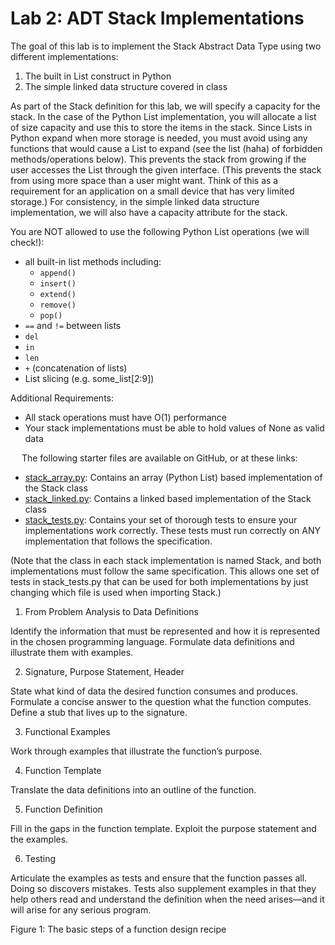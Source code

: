 # Lab 2:  ADT Stack Implementations

The goal of this lab is to implement the Stack Abstract Data Type using two different implementations:
1. The built in List construct in Python
1. The simple linked data structure covered in class   

As part of the Stack definition for this lab, we will specify a capacity
for the stack. In the case of the Python List implementation, you will
allocate a list of size capacity and use this to store the items in the
stack.  Since Lists in Python expand when more storage is needed, you
must avoid using any functions that would cause a List to expand (see
the list (haha) of forbidden methods/operations below).  This prevents
the stack from growing if the user accesses the List through the given
interface.  (This prevents the stack from using more space than a user
might want.  Think of this as a requirement for an application on a
small device that has very limited storage.)  For consistency, in the
simple linked data structure implementation, we will also have a
capacity attribute for the stack.

You are NOT allowed to use the following Python List operations (we will check!):
* all built-in list methods including:
  * `append()`
  * `insert()`
  * `extend()`
  * `remove()`
  * `pop()`
* `==` and `!=` between lists
* `del`
* `in`
* `len`
* `+` (concatenation of lists)
* List slicing (e.g. some_list[2:9])

Additional Requirements:
* All stack operations must have O(1) performance
* Your stack implementations must be able to hold values of None as valid data 

 
The following starter files are available on GitHub, or at these links:
* [stack_array.py](./stack_array.py): Contains an array (Python List)
  based implementation of the Stack class
* [stack_linked.py](./stack_linked.py): Contains a linked based
  implementation of the Stack class
* [stack_tests.py](./stack_tests.py): Contains your set of thorough
  tests to ensure your implementations work correctly.  These tests must
  run correctly on ANY implementation that follows the specification.

(Note that the class in each stack implementation is named Stack, and
both implementations must follow the same specification. This allows
one set of tests in stack_tests.py that can be used for both
implementations by just changing which file is used when importing
Stack.)

1. From Problem Analysis to Data Definitions

Identify the information that must be represented and how it is represented in the chosen programming language. Formulate data definitions and illustrate them with examples.

2. Signature, Purpose Statement, Header

State what kind of data the desired function consumes and produces. Formulate a concise answer to the question what the function computes. Define a stub that lives up to the signature.

3. Functional Examples

Work through examples that illustrate the function’s purpose.

4. Function Template

Translate the data definitions into an outline of the function.

5. Function Definition

Fill in the gaps in the function template. Exploit the purpose statement and the examples.

6. Testing

Articulate the examples as tests and ensure that the function passes all. Doing so discovers mistakes. Tests also supplement examples in that they help others read and understand the definition when the need arises—and it will arise for any serious program.

Figure 1: The basic steps of a function design recipe
